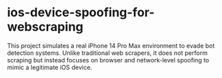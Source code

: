 # ios-device-spoofing-for-webscraping
This project simulates a real iPhone 14 Pro Max environment to evade bot detection systems. Unlike traditional web scrapers, it does not perform scraping but instead focuses on browser and network-level spoofing to mimic a legitimate iOS device.
